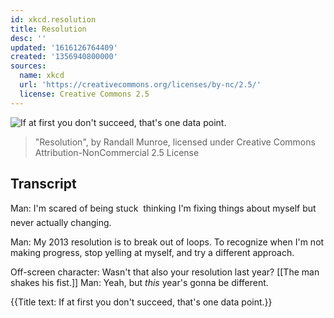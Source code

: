 ```yaml
---
id: xkcd.resolution
title: Resolution
desc: ''
updated: '1616126764409'
created: '1356940800000'
sources:
  name: xkcd
  url: 'https://creativecommons.org/licenses/by-nc/2.5/'
  license: Creative Commons 2.5
---
```

![If at first you don't succeed, that's one data point.](https://imgs.xkcd.com/comics/resolution.png)
> "Resolution", by Randall Munroe, licensed under Creative Commons Attribution-NonCommercial 2.5 License

## Transcript
Man: I'm scared of being stuck  thinking I'm fixing things about myself but never actually changing. 

Man: My 2013 resolution is to break out of loops. To recognize when I'm not making progress, stop yelling at myself, and try a different approach. 

Off-screen character: Wasn't that also your resolution last year?
[[The man shakes his fist.]]
Man: Yeah, but *this* year's gonna be different. 

{{Title text: If at first you don't succeed, that's one data point.}}
